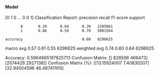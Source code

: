 #### Model
[0 1 0 ... 0 0 1]
Classification Report:
              precision    recall  f1-score   support

           0       0.29      0.64      0.39   1295061
           1       0.86      0.59      0.70   5001564

    accuracy                           0.60   6296625
   macro avg       0.57      0.61      0.55   6296625
weighted avg       0.74      0.60      0.64   6296625

Accuracy: 0.5964665197625713
Confusion Matrix:
[[ 828588  466473]
 [2074426 2927138]]
Confusion Matrix (%):
[[13.15924007  7.40830207]
 [32.94504596 46.48741191]]

